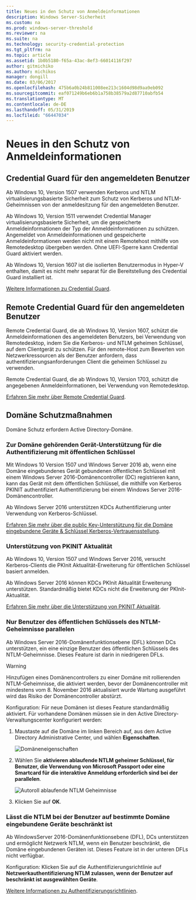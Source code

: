```yaml
---
title: Neues in den Schutz von Anmeldeinformationen
description: Windows Server-Sicherheit
ms.custom: na
ms.prod: windows-server-threshold
ms.reviewer: na
ms.suite: na
ms.technology: security-credential-protection
ms.tgt_pltfrm: na
ms.topic: article
ms.assetid: 1b0b5180-f65a-43ac-8ef3-66014116f297
author: gitmichiko
ms.author: michikos
manager: dongill
ms.date: 03/06/2017
ms.openlocfilehash: 475b6a0b24b811008ee213c1604d98d9aa9eb092
ms.sourcegitcommit: eaf071249b6eb6b1a758b38579a2d87710abfb54
ms.translationtype: MT
ms.contentlocale: de-DE
ms.lasthandoff: 05/31/2019
ms.locfileid: "66447034"
---
```

# <a name="whats-new-in-credential-protection"></a>Neues in den Schutz von Anmeldeinformationen

## <a name="credential-guard-for-signed-in-user"></a>Credential Guard für den angemeldeten Benutzer

Ab Windows 10, Version 1507 verwenden Kerberos und NTLM virtualisierungsbasierte Sicherheit zum Schutz von Kerberos und NTLM-Geheimnissen von der anmeldesitzung für den angemeldeten Benutzer. 

Ab Windows 10, Version 1511 verwendet Credential Manager virtualisierungsbasierte Sicherheit, um die gespeicherte Anmeldeinformationen der Typ der Anmeldeinformationen zu schützen. Angemeldet von Anmeldeinformationen und gespeicherte Anmeldeinformationen werden nicht mit einem Remotehost mithilfe von Remotedesktop übergeben werden. Ohne UEFI-Sperre kann Credential Guard aktiviert werden.

Ab Windows 10, Version 1607 ist die isolierten Benutzermodus in Hyper-V enthalten, damit es nicht mehr separat für die Bereitstellung des Credential Guard installiert ist.

[Weitere Informationen zu Credential Guard](https://technet.microsoft.com/itpro/windows/keep-secure/credential-guard).


## <a name="remote-credential-guard-for-signed-in-user"></a>Remote Credential Guard für den angemeldeten Benutzer

Remote Credential Guard, die ab Windows 10, Version 1607, schützt die Anmeldeinformationen des angemeldeten Benutzers, bei Verwendung von Remotedesktop, indem Sie die Kerberos- und NTLM geheimen Schlüssel, auf dem Clientgerät zu schützen. Für den remote-Host zum Bewerten von Netzwerkressourcen als der Benutzer anfordern, dass authentifizierungsanforderungen Client die geheimen Schlüssel zu verwenden.

Remote Credential Guard, die ab Windows 10, Version 1703, schützt die angegebenen Anmeldeinformationen, bei Verwendung von Remotedesktop.

[Erfahren Sie mehr über Remote Credential Guard](https://technet.microsoft.com/itpro/windows/keep-secure/remote-credential-guard).

## <a name="domain-protections"></a>Domäne Schutzmaßnahmen

Domäne Schutz erfordern Active Directory-Domäne.

### <a name="domain-joined-device-support-for-authentication-using-public-key"></a>Zur Domäne gehörenden Gerät-Unterstützung für die Authentifizierung mit öffentlichen Schlüssel

Mit Windows 10 Version 1507 und Windows Server 2016 ab, wenn eine Domäne eingebundenes Gerät gebundenen öffentlichen Schlüssel mit einem Windows Server 2016-Domänencontroller (DC) registrieren kann, kann das Gerät mit dem öffentlichen Schlüssel, die mithilfe von Kerberos PKINIT authentifiziert Authentifizierung bei einem Windows Server 2016-Domänencontroller.

Ab Windows Server 2016 unterstützen KDCs Authentifizierung unter Verwendung von Kerberos-Schlüssel.  

[Erfahren Sie mehr über die public Key-Unterstützung für die Domäne eingebundene Geräte & Schlüssel Kerberos-Vertrauensstellung](https://technet.microsoft.com/windows-server-docs/security/kerberos/whats-new-in-kerberos-authentication).

### <a name="pkinit-freshness-extension-support"></a>Unterstützung von PKINIT Aktualität

Ab Windows 10, Version 1507 und Windows Server 2016, versucht Kerberos-Clients die PKInit Aktualität-Erweiterung für öffentlichen Schlüssel basiert anmelden. 

Ab Windows Server 2016 können KDCs PKInit Aktualität Erweiterung unterstützen.  Standardmäßig bietet KDCs nicht die Erweiterung der PKInit-Aktualität. 

[Erfahren Sie mehr über die Unterstützung von PKINIT Aktualität](https://technet.microsoft.com/windows-server-docs/security/kerberos/whats-new-in-kerberos-authentication).

### <a name="rolling-public-key-only-users-ntlm-secrets"></a>Nur Benutzer des öffentlichen Schlüssels des NTLM-Geheimnisse parallelen

Ab Windows Server 2016-Domänenfunktionsebene (DFL) können DCs unterstützen, ein eine einzige Benutzer des öffentlichen Schlüssels des NTLM-Geheimnisse. Dieses Feature ist darin in niedrigeren DFLs.

> [!WARNING] 
> Hinzufügen eines Domänencontrollers zu einer Domäne mit rollierenden NTLM-Geheimnisse, die aktiviert werden, bevor der Domänencontroller mit mindestens vom 8. November 2016 aktualisiert wurde Wartung ausgeführt wird das Risiko der Domänencontroller abstürzt. 

Konfiguration: Für neue Domänen ist dieses Feature standardmäßig aktiviert. Für vorhandene Domänen müssen sie in den Active Directory-Verwaltungscenter konfiguriert werden: 

1. Maustaste auf die Domäne im linken Bereich auf, aus dem Active Directory Administrative Center, und wählen **Eigenschaften**.

    ![Domäneneigenschaften](../media/Credentials-Protection-And-Management/domain-properties.png)

2. Wählen Sie **aktivieren ablaufende NTLM geheimer Schlüssel, für Benutzer, die Verwendung von Microsoft Passport oder eine Smartcard für die interaktive Anmeldung erforderlich sind bei der parallelen**.

    ![Autoroll ablaufende NTLM Geheimnisse](../media/Credentials-Protection-And-Management/autoroll-ntlm.png)

3. Klicken Sie auf **OK**. 

### <a name="allowing-network-ntlm-when-user-is-restricted-to-specific-domain-joined-devices"></a>Lässt die NTLM bei der Benutzer auf bestimmte Domäne eingebundene Geräte beschränkt ist

Ab WindowsServer 2016-Domänenfunktionsebene (DFL), DCs unterstützen und ermöglicht Netzwerk NTLM, wenn ein Benutzer beschränkt, die Domäne eingebundenen Geräten ist. Dieses Feature ist in der unteren DFLs nicht verfügbar.

Konfiguration: Klicken Sie auf die Authentifizierungsrichtlinie auf **Netzwerkauthentifizierung NTLM zulassen, wenn der Benutzer auf beschränkt ist ausgewählten Geräte**. 

[Weitere Informationen zu Authentifizierungsrichtlinien](https://technet.microsoft.com/windows-server-docs/security/credentials-protection-and-management/authentication-policies-and-authentication-policy-silos).
